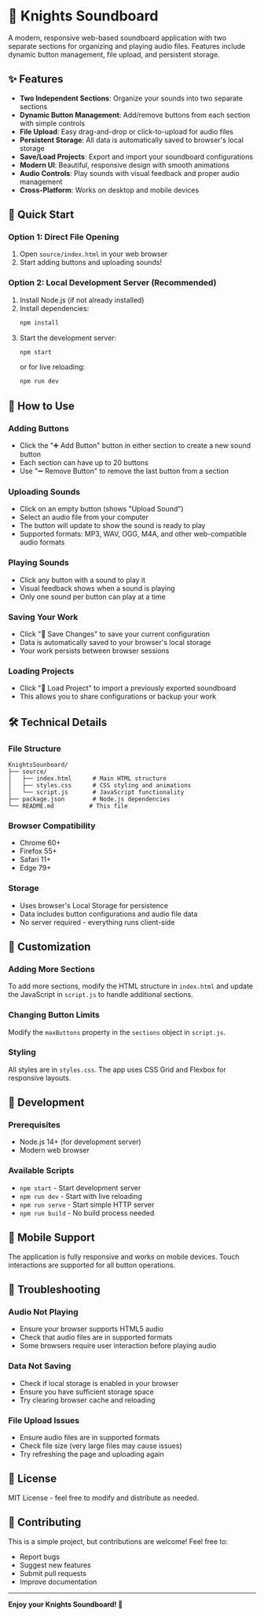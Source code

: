 # 🎵 Knights Soundboard

A modern, responsive web-based soundboard application with two separate sections for organizing and playing audio files. Features include dynamic button management, file upload, and persistent storage.

## ✨ Features

- **Two Independent Sections**: Organize your sounds into two separate sections
- **Dynamic Button Management**: Add/remove buttons from each section with simple controls
- **File Upload**: Easy drag-and-drop or click-to-upload for audio files
- **Persistent Storage**: All data is automatically saved to browser's local storage
- **Save/Load Projects**: Export and import your soundboard configurations
- **Modern UI**: Beautiful, responsive design with smooth animations
- **Audio Controls**: Play sounds with visual feedback and proper audio management
- **Cross-Platform**: Works on desktop and mobile devices

## 🚀 Quick Start

### Option 1: Direct File Opening
1. Open `source/index.html` in your web browser
2. Start adding buttons and uploading sounds!

### Option 2: Local Development Server (Recommended)
1. Install Node.js (if not already installed)
2. Install dependencies:
   ```bash
   npm install
   ```
3. Start the development server:
   ```bash
   npm start
   ```
   or for live reloading:
   ```bash
   npm run dev
   ```

## 📖 How to Use

### Adding Buttons
- Click the "➕ Add Button" button in either section to create a new sound button
- Each section can have up to 20 buttons
- Use "➖ Remove Button" to remove the last button from a section

### Uploading Sounds
- Click on an empty button (shows "Upload Sound")
- Select an audio file from your computer
- The button will update to show the sound is ready to play
- Supported formats: MP3, WAV, OGG, M4A, and other web-compatible audio formats

### Playing Sounds
- Click any button with a sound to play it
- Visual feedback shows when a sound is playing
- Only one sound per button can play at a time

### Saving Your Work
- Click "💾 Save Changes" to save your current configuration
- Data is automatically saved to your browser's local storage
- Your work persists between browser sessions

### Loading Projects
- Click "📁 Load Project" to import a previously exported soundboard
- This allows you to share configurations or backup your work

## 🛠️ Technical Details

### File Structure
```
KnightsSounboard/
├── source/
│   ├── index.html      # Main HTML structure
│   ├── styles.css      # CSS styling and animations
│   └── script.js       # JavaScript functionality
├── package.json        # Node.js dependencies
└── README.md          # This file
```

### Browser Compatibility
- Chrome 60+
- Firefox 55+
- Safari 11+
- Edge 79+

### Storage
- Uses browser's Local Storage for persistence
- Data includes button configurations and audio file data
- No server required - everything runs client-side

## 🎨 Customization

### Adding More Sections
To add more sections, modify the HTML structure in `index.html` and update the JavaScript in `script.js` to handle additional sections.

### Changing Button Limits
Modify the `maxButtons` property in the `sections` object in `script.js`.

### Styling
All styles are in `styles.css`. The app uses CSS Grid and Flexbox for responsive layouts.

## 🔧 Development

### Prerequisites
- Node.js 14+ (for development server)
- Modern web browser

### Available Scripts
- `npm start` - Start development server
- `npm run dev` - Start with live reloading
- `npm run serve` - Start simple HTTP server
- `npm run build` - No build process needed

## 📱 Mobile Support

The application is fully responsive and works on mobile devices. Touch interactions are supported for all button operations.

## 🐛 Troubleshooting

### Audio Not Playing
- Ensure your browser supports HTML5 audio
- Check that audio files are in supported formats
- Some browsers require user interaction before playing audio

### Data Not Saving
- Check if local storage is enabled in your browser
- Ensure you have sufficient storage space
- Try clearing browser cache and reloading

### File Upload Issues
- Ensure audio files are in supported formats
- Check file size (very large files may cause issues)
- Try refreshing the page and uploading again

## 📄 License

MIT License - feel free to modify and distribute as needed.

## 🤝 Contributing

This is a simple project, but contributions are welcome! Feel free to:
- Report bugs
- Suggest new features
- Submit pull requests
- Improve documentation

---

**Enjoy your Knights Soundboard! 🎵**
